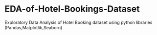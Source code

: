 # EDA-of-Hotel-Bookings-Dataset
Exploratory Data Analysis of Hotel Booking dataset using python libraries (Pandas,Matplotlib,Seaborn)
